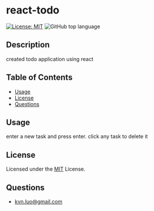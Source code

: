 
# react-todo
[![License: MIT](https://img.shields.io/badge/License-MIT-yellow.svg)](https://opensource.org/licenses/MIT)
![GitHub top language](https://img.shields.io/github/languages/top/kev-luo/react-todo)

## Description
created todo application using react

## Table of Contents
  - [Usage](#usage)
  - [License](#license)
  - [Questions](#questions)


## Usage
enter a new task and press enter. click any task to delete it

## License
Licensed under the [MIT](https://opensource.org/licenses/MIT) License.

## Questions
* [kvn.luo@gmail.com](kvn.luo@gmail.com)
